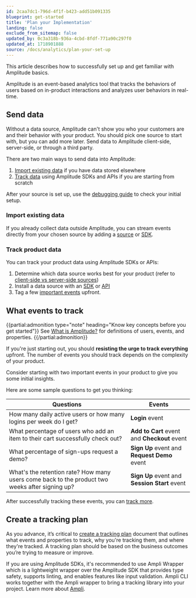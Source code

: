```yaml
---
id: 2caa7dc1-796d-4f1f-b423-add51b091335
blueprint: get-started
title: 'Plan your Implementation'
landing: false
exclude_from_sitemap: false
updated_by: 0c3a318b-936a-4cbd-8fdf-771a90c297f0
updated_at: 1718901888
source: /docs/analytics/plan-your-set-up
---
```

This article describes how to successfully set up and get familiar with Amplitude basics.

Amplitude is an event-based analytics tool that tracks the behaviors of users based on in-product interactions and analyzes user behaviors in real-time. 

## Send data

Without a data source, Amplitude can't show you who your customers are and their behavior with your product. You should pick one source to start with, but you can add more later. Send data to Amplitude client-side, server-side, or through a third party.

There are two main ways to send data into Amplitude:

1. [Import existing data](#import-existing-data) if you have data stored elsewhere
2. [Track data](#track-product-data) using Amplitude SDKs and APIs if you are starting from scratch

After your source is set up, use the [debugging guide](/docs/analytics/debug-analytics) to check your initial setup.

### Import existing data

If you already collect data outside Amplitude, you can stream events directly from your chosen source by adding a [source](/docs/data/source-catalog) or [SDK](/docs/sdks/analytics).

### Track product data 

You can track your product data using Amplitude SDKs or APIs:

1. Determine which data source works best for your product (refer to [client-side vs server-side sources](/docs/sdks/client-side-vs-server-side))
2. Install a data source with an [SDK](/docs/sdks/analytics) or [API](/docs/apis/analytics/http-v2) 
3. Tag a few [important events](#what-events-to-track) upfront.

## What events to track

{{partial:admonition type="note" heading="Know key concepts before you get started"}}
See [What is Amplitude?](/docs/get-started/what-is-amplitude/) for definitions of users, events, and properties.
{{/partial:admonition}}

If you're just starting out, you should **resisting the urge to track everything** upfront. The number of events you should track depends on the complexity of your product. 

Consider starting with two important events in your product to give you some initial insights.

Here are some sample questions to get you thinking:

| Questions                                                                                      | Events                                        |
| ---------------------------------------------------------------------------------------------- | --------------------------------------------- |
| How many daily active users or how many logins per week do I get?                              | **Login** event                               |
| What percentage of users who add an item to their cart successfully check out?                 | **Add to Cart** event and **Checkout** event  |
| What percentage of sign-ups request a demo?                                                    | **Sign Up** event and **Request Demo** event  |
| What's the retention rate? How many users come back to the product two weeks after signing up? | **Sign Up** event and **Session Start** event |

After successfully tracking these events, you can [track more](/docs/data/data-planning-playbook).

## Create a tracking plan

As you advance, it’s critical to [create a tracking plan](/docs/data/create-tracking-plan) document that outlines what events and properties to track, why you're tracking them, and where they're tracked. A tracking plan should be based on the business outcomes you’re trying to measure or improve.

If you are using Amplitude SDKs, it's recommended to use Ampli Wrapper which is a lightweight wrapper over the Amplitude SDK that provides type safety, supports linting, and enables features like input validation. Ampli CLI works together with the Ampli wrapper to bring a tracking library into your project. Learn more about [Ampli](../../data/ampli/).
